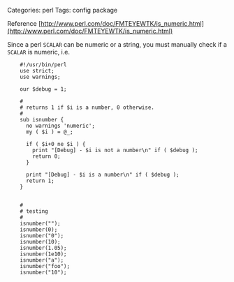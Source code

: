 Categories: perl
Tags: config
      package

Reference [http://www.perl.com/doc/FMTEYEWTK/is_numeric.html](http://www.perl.com/doc/FMTEYEWTK/is_numeric.html)

Since a perl `SCALAR` can be numeric or a string, you must manually check if a `SCALAR` is numeric, i.e.



        #!/usr/bin/perl
        use strict;
        use warnings;
        
        our $debug = 1;
        
        #
        # returns 1 if $i is a number, 0 otherwise.
        #
        sub isnumber {
          no warnings 'numeric';
          my ( $i ) = @_;
        
          if ( $i+0 ne $i ) {
            print "[Debug] - $i is not a number\n" if ( $debug );
            return 0;
          }
        
          print "[Debug] - $i is a number\n" if ( $debug );
          return 1;
        }
        
        
        #
        # testing
        #
        isnumber("");
        isnumber(0);
        isnumber("0");
        isnumber(10);
        isnumber(1.05);
        isnumber(1e10);
        isnumber("a");
        isnumber("foo");
        isnumber("10");


